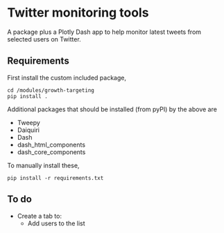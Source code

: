# Twitter monitoring tools

A package plus a Plotly Dash app to help monitor latest tweets from selected users on Twitter.

## Requirements
First install the custom included package,
```
cd /modules/growth-targeting
pip install .
```

Additional packages that should be installed (from pyPI) by the above are
* Tweepy
* Daiquiri
* Dash
* dash_html_components
* dash_core_components

To manually install these,
```
pip install -r requirements.txt
```

## To do
* Create a tab to:
    * Add users to the list